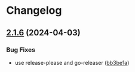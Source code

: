 # Changelog

## [2.1.6](https://github.com/ngergs/ingress/compare/v2.1.5...v2.1.6) (2024-04-03)


### Bug Fixes

* use release-please and go-releaser ([bb3be1a](https://github.com/ngergs/ingress/commit/bb3be1ad5d05ea42e70bc3ec42c0768a4e277219))
